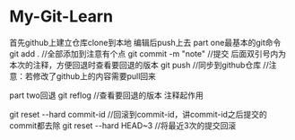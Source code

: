 # My-Git-Learn
首先github上建立仓库clone到本地 编辑后push上去
part one最基本的git命令
git add .             //全部添加到注意有个点
git commit -m "note"  //提交 后面双引号内为本次的注释，方便回退时查看要回退的版本
git push              //同步到github仓库
//注意：若修改了github上的内容需要pull回来

part two回退
git reflog   //查看要回退的版本 注释起作用








git reset --hard commit-id  //回滚到commit-id，讲commit-id之后提交的commit都去除
git reset --hard HEAD~3 //将最近3次的提交回滚
